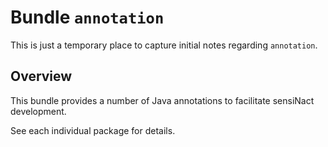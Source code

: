 # Bundle `annotation`

This is just a temporary place to capture initial notes regarding `annotation`.

## Overview

This bundle provides a number of Java annotations to facilitate sensiNact development.

See each individual package for details.
